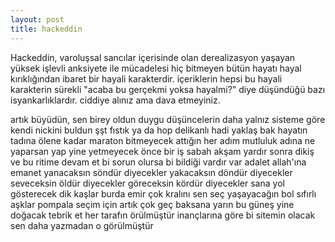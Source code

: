 ```yaml
---
layout: post
title: hackeddin
---
```


Hackeddin, varoluşsal sancılar içerisinde olan derealizasyon yaşayan yüksek işlevli anksiyete ile mücadelesi hiç bitmeyen bütün hayatı hayal kırıklığından ibaret bir hayali karakterdir. içeriklerin hepsi bu hayali karakterin sürekli "acaba bu gerçekmi yoksa hayalmi?" diye düşündüğü bazı isyankarlıklardır. ciddiye alınız ama dava etmeyiniz.


artık büyüdün, sen birey oldun
duygu düşüncelerin daha yalnız
sisteme göre kendi nickini buldun
şşt fıstık ya da hop delikanlı
hadi yaklaş bak hayatın tadına
ölene kadar maraton bitmeyecek
attığın her adım mutluluk adına
ne yaparsan yap yine yetmeyecek
önce bir iş sabah akşam yardır
sonra dikiş ve bu ritime devam et
bi sorun olursa bi bildiği vardır
var adalet allah'ına emanet
yanacaksın söndür diyecekler
yakacaksın döndür diyecekler
seveceksin öldür diyecekler
göreceksin kördür diyecekler
sana yol gösterecek dik kaşlar
burda emir çok kralını sen seç
yaşayacağın bol sıfırlı aşklar
pompala seçim için artık çok geç
baksana yarın bu güneş yine doğacak
tebrik et her tarafın örülmüştür
inançlarına göre bi sitemin olacak
sen daha yazmadan o görülmüştür 
